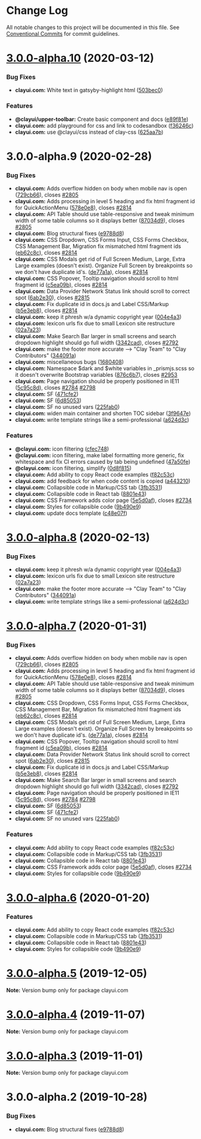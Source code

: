 # Change Log

All notable changes to this project will be documented in this file.
See [Conventional Commits](https://conventionalcommits.org) for commit guidelines.

# [3.0.0-alpha.10](https://github.com/bryceosterhaus/clay/compare/clayui.com@3.0.0-alpha.9...clayui.com@3.0.0-alpha.10) (2020-03-12)

### Bug Fixes

-   **clayui.com:** White text in gatsyby-highlight html ([503bec0](https://github.com/bryceosterhaus/clay/commit/503bec0))

### Features

-   **@clayui/upper-toolbar:** Create basic component and docs ([e89f81e](https://github.com/bryceosterhaus/clay/commit/e89f81e))
-   **clayui.com:** add playground for css and link to codesandbox ([f36246c](https://github.com/bryceosterhaus/clay/commit/f36246c))
-   **clayui.com:** use @clayui/css instead of clay-css ([625aa7b](https://github.com/bryceosterhaus/clay/commit/625aa7b))

# 3.0.0-alpha.9 (2020-02-28)

### Bug Fixes

-   **clayui.com:** Adds overflow hidden on body when mobile nav is open ([729cb66](https://github.com/bryceosterhaus/clay/commit/729cb66)), closes [#2805](https://github.com/bryceosterhaus/clay/issues/2805)
-   **clayui.com:** Adds processing in level 5 heading and fix html fragment id for QuickActionMenu ([578e0e8](https://github.com/bryceosterhaus/clay/commit/578e0e8)), closes [#2814](https://github.com/bryceosterhaus/clay/issues/2814)
-   **clayui.com:** API Table should use table-responsive and tweak minimum width of some table columns so it displays better ([87034d9](https://github.com/bryceosterhaus/clay/commit/87034d9)), closes [#2805](https://github.com/bryceosterhaus/clay/issues/2805)
-   **clayui.com:** Blog structural fixes ([e9788d8](https://github.com/bryceosterhaus/clay/commit/e9788d8))
-   **clayui.com:** CSS Dropdown, CSS Forms Input, CSS Forms Checkbox, CSS Management Bar, Migration fix mismatched html fragment ids ([eb62c8c](https://github.com/bryceosterhaus/clay/commit/eb62c8c)), closes [#2814](https://github.com/bryceosterhaus/clay/issues/2814)
-   **clayui.com:** CSS Modals get rid of Full Screen Medium, Large, Extra Large examples (doesn't exist). Organize Full Screen by breakpoints so we don't have duplicate id's. ([de77a1a](https://github.com/bryceosterhaus/clay/commit/de77a1a)), closes [#2814](https://github.com/bryceosterhaus/clay/issues/2814)
-   **clayui.com:** CSS Popover, Tooltip navigation should scroll to html fragment id ([c5ea09b](https://github.com/bryceosterhaus/clay/commit/c5ea09b)), closes [#2814](https://github.com/bryceosterhaus/clay/issues/2814)
-   **clayui.com:** Data Provider Network Status link should scroll to correct spot ([6ab2e30](https://github.com/bryceosterhaus/clay/commit/6ab2e30)), closes [#2815](https://github.com/bryceosterhaus/clay/issues/2815)
-   **clayui.com:** Fix duplicate id in docs.js and Label CSS/Markup ([b5e3eb8](https://github.com/bryceosterhaus/clay/commit/b5e3eb8)), closes [#2814](https://github.com/bryceosterhaus/clay/issues/2814)
-   **clayui.com:** keep it phresh w/a dynamic copyright year ([004e4a3](https://github.com/bryceosterhaus/clay/commit/004e4a3))
-   **clayui.com:** lexicon urls fix due to small Lexicon site restructure ([02a7a23](https://github.com/bryceosterhaus/clay/commit/02a7a23))
-   **clayui.com:** Make Search Bar larger in small screens and search dropdown highlight should go full width ([3342cad](https://github.com/bryceosterhaus/clay/commit/3342cad)), closes [#2792](https://github.com/bryceosterhaus/clay/issues/2792)
-   **clayui.com:** make the footer more accurate --> "Clay Team" to "Clay Contributors" ([344091a](https://github.com/bryceosterhaus/clay/commit/344091a))
-   **clayui.com:** miscellaneous bugs ([1680408](https://github.com/bryceosterhaus/clay/commit/1680408))
-   **clayui.com:** Namespace $dark and $white variables in \_prismjs.scss so it doesn't overwrite Bootstrap variables ([876c6b7](https://github.com/bryceosterhaus/clay/commit/876c6b7)), closes [#2953](https://github.com/bryceosterhaus/clay/issues/2953)
-   **clayui.com:** Page navigation should be properly positioned in IE11 ([5c95c8d](https://github.com/bryceosterhaus/clay/commit/5c95c8d)), closes [#2784](https://github.com/bryceosterhaus/clay/issues/2784) [#2798](https://github.com/bryceosterhaus/clay/issues/2798)
-   **clayui.com:** SF ([471cfe2](https://github.com/bryceosterhaus/clay/commit/471cfe2))
-   **clayui.com:** SF ([6d85053](https://github.com/bryceosterhaus/clay/commit/6d85053))
-   **clayui.com:** SF no unused vars ([225fab0](https://github.com/bryceosterhaus/clay/commit/225fab0))
-   **clayui.com:** widen main container and shorten TOC sidebar ([3f9647e](https://github.com/bryceosterhaus/clay/commit/3f9647e))
-   **clayui.com:** write template strings like a semi-professional ([a624d3c](https://github.com/bryceosterhaus/clay/commit/a624d3c))

### Features

-   **@clayui.com:** icon filtering ([cfec748](https://github.com/bryceosterhaus/clay/commit/cfec748))
-   **@clayui.com:** icon filtering, make label formatting more generic, fix whitespace and fix CI errors caused by tab being undefined ([47a50fe](https://github.com/bryceosterhaus/clay/commit/47a50fe))
-   **@clayui.com:** icon filtering, simplify ([0d8f815](https://github.com/bryceosterhaus/clay/commit/0d8f815))
-   **clayui.com:** Add ability to copy React code examples ([f82c53c](https://github.com/bryceosterhaus/clay/commit/f82c53c))
-   **clayui.com:** add feedback for when code content is copied ([a443210](https://github.com/bryceosterhaus/clay/commit/a443210))
-   **clayui.com:** Collapsible code in Markup/CSS tab ([3fb3531](https://github.com/bryceosterhaus/clay/commit/3fb3531))
-   **clayui.com:** Collapsible code in React tab ([8801e43](https://github.com/bryceosterhaus/clay/commit/8801e43))
-   **clayui.com:** CSS Framework adds color page ([5e5d0af](https://github.com/bryceosterhaus/clay/commit/5e5d0af)), closes [#2734](https://github.com/bryceosterhaus/clay/issues/2734)
-   **clayui.com:** Styles for collapsible code ([9b490e9](https://github.com/bryceosterhaus/clay/commit/9b490e9))
-   **clayui.com:** update docs template ([c48e07f](https://github.com/bryceosterhaus/clay/commit/c48e07f))

# [3.0.0-alpha.8](https://github.com/bryceosterhaus/clay/compare/clayui.com@3.0.0-alpha.7...clayui.com@3.0.0-alpha.8) (2020-02-13)

### Bug Fixes

-   **clayui.com:** keep it phresh w/a dynamic copyright year ([004e4a3](https://github.com/bryceosterhaus/clay/commit/004e4a3))
-   **clayui.com:** lexicon urls fix due to small Lexicon site restructure ([02a7a23](https://github.com/bryceosterhaus/clay/commit/02a7a23))
-   **clayui.com:** make the footer more accurate --> "Clay Team" to "Clay Contributors" ([344091a](https://github.com/bryceosterhaus/clay/commit/344091a))
-   **clayui.com:** write template strings like a semi-professional ([a624d3c](https://github.com/bryceosterhaus/clay/commit/a624d3c))

# [3.0.0-alpha.7](https://github.com/bryceosterhaus/clay/compare/clayui.com@3.0.0-alpha.4...clayui.com@3.0.0-alpha.7) (2020-01-31)

### Bug Fixes

-   **clayui.com:** Adds overflow hidden on body when mobile nav is open ([729cb66](https://github.com/bryceosterhaus/clay/commit/729cb66)), closes [#2805](https://github.com/bryceosterhaus/clay/issues/2805)
-   **clayui.com:** Adds processing in level 5 heading and fix html fragment id for QuickActionMenu ([578e0e8](https://github.com/bryceosterhaus/clay/commit/578e0e8)), closes [#2814](https://github.com/bryceosterhaus/clay/issues/2814)
-   **clayui.com:** API Table should use table-responsive and tweak minimum width of some table columns so it displays better ([87034d9](https://github.com/bryceosterhaus/clay/commit/87034d9)), closes [#2805](https://github.com/bryceosterhaus/clay/issues/2805)
-   **clayui.com:** CSS Dropdown, CSS Forms Input, CSS Forms Checkbox, CSS Management Bar, Migration fix mismatched html fragment ids ([eb62c8c](https://github.com/bryceosterhaus/clay/commit/eb62c8c)), closes [#2814](https://github.com/bryceosterhaus/clay/issues/2814)
-   **clayui.com:** CSS Modals get rid of Full Screen Medium, Large, Extra Large examples (doesn't exist). Organize Full Screen by breakpoints so we don't have duplicate id's. ([de77a1a](https://github.com/bryceosterhaus/clay/commit/de77a1a)), closes [#2814](https://github.com/bryceosterhaus/clay/issues/2814)
-   **clayui.com:** CSS Popover, Tooltip navigation should scroll to html fragment id ([c5ea09b](https://github.com/bryceosterhaus/clay/commit/c5ea09b)), closes [#2814](https://github.com/bryceosterhaus/clay/issues/2814)
-   **clayui.com:** Data Provider Network Status link should scroll to correct spot ([6ab2e30](https://github.com/bryceosterhaus/clay/commit/6ab2e30)), closes [#2815](https://github.com/bryceosterhaus/clay/issues/2815)
-   **clayui.com:** Fix duplicate id in docs.js and Label CSS/Markup ([b5e3eb8](https://github.com/bryceosterhaus/clay/commit/b5e3eb8)), closes [#2814](https://github.com/bryceosterhaus/clay/issues/2814)
-   **clayui.com:** Make Search Bar larger in small screens and search dropdown highlight should go full width ([3342cad](https://github.com/bryceosterhaus/clay/commit/3342cad)), closes [#2792](https://github.com/bryceosterhaus/clay/issues/2792)
-   **clayui.com:** Page navigation should be properly positioned in IE11 ([5c95c8d](https://github.com/bryceosterhaus/clay/commit/5c95c8d)), closes [#2784](https://github.com/bryceosterhaus/clay/issues/2784) [#2798](https://github.com/bryceosterhaus/clay/issues/2798)
-   **clayui.com:** SF ([6d85053](https://github.com/bryceosterhaus/clay/commit/6d85053))
-   **clayui.com:** SF ([471cfe2](https://github.com/bryceosterhaus/clay/commit/471cfe2))
-   **clayui.com:** SF no unused vars ([225fab0](https://github.com/bryceosterhaus/clay/commit/225fab0))

### Features

-   **clayui.com:** Add ability to copy React code examples ([f82c53c](https://github.com/bryceosterhaus/clay/commit/f82c53c))
-   **clayui.com:** Collapsible code in Markup/CSS tab ([3fb3531](https://github.com/bryceosterhaus/clay/commit/3fb3531))
-   **clayui.com:** Collapsible code in React tab ([8801e43](https://github.com/bryceosterhaus/clay/commit/8801e43))
-   **clayui.com:** CSS Framework adds color page ([5e5d0af](https://github.com/bryceosterhaus/clay/commit/5e5d0af)), closes [#2734](https://github.com/bryceosterhaus/clay/issues/2734)
-   **clayui.com:** Styles for collapsible code ([9b490e9](https://github.com/bryceosterhaus/clay/commit/9b490e9))

# [3.0.0-alpha.6](https://github.com/matuzalemsteles/clay/compare/clayui.com@3.0.0-alpha.4...clayui.com@3.0.0-alpha.6) (2020-01-20)

### Features

-   **clayui.com:** Add ability to copy React code examples ([f82c53c](https://github.com/matuzalemsteles/clay/commit/f82c53c))
-   **clayui.com:** Collapsible code in Markup/CSS tab ([3fb3531](https://github.com/matuzalemsteles/clay/commit/3fb3531))
-   **clayui.com:** Collapsible code in React tab ([8801e43](https://github.com/matuzalemsteles/clay/commit/8801e43))
-   **clayui.com:** Styles for collapsible code ([9b490e9](https://github.com/matuzalemsteles/clay/commit/9b490e9))

# [3.0.0-alpha.5](https://github.com/matuzalemsteles/clay/compare/clayui.com@3.0.0-alpha.4...clayui.com@3.0.0-alpha.5) (2019-12-05)

**Note:** Version bump only for package clayui.com

# [3.0.0-alpha.4](https://github.com/matuzalemsteles/clay/compare/clayui.com@3.0.0-alpha.3...clayui.com@3.0.0-alpha.4) (2019-11-07)

**Note:** Version bump only for package clayui.com

# [3.0.0-alpha.3](https://github.com/matuzalemsteles/clay/compare/clayui.com@3.0.0-alpha.2...clayui.com@3.0.0-alpha.3) (2019-11-01)

**Note:** Version bump only for package clayui.com

# 3.0.0-alpha.2 (2019-10-28)

### Bug Fixes

-   **clayui.com:** Blog structural fixes ([e9788d8](https://github.com/matuzalemsteles/clay/commit/e9788d8))
